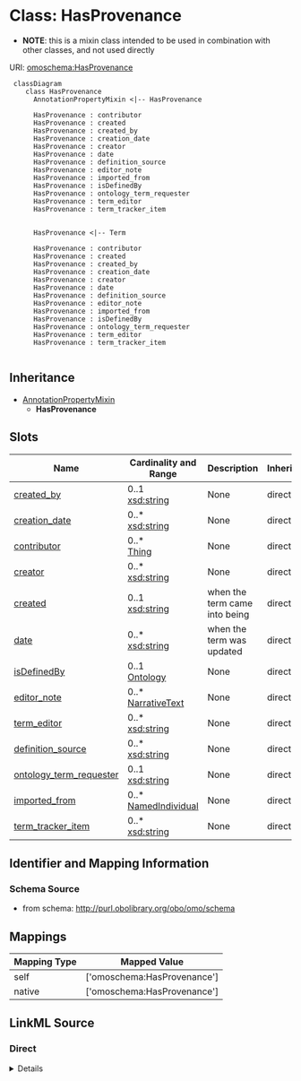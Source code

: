 # Class: HasProvenance



* __NOTE__: this is a mixin class intended to be used in combination with other classes, and not used directly


URI: [omoschema:HasProvenance](http://purl.obolibrary.org/obo/schema/HasProvenance)


```{mermaid}
 classDiagram
    class HasProvenance
      AnnotationPropertyMixin <|-- HasProvenance
      
      HasProvenance : contributor
      HasProvenance : created
      HasProvenance : created_by
      HasProvenance : creation_date
      HasProvenance : creator
      HasProvenance : date
      HasProvenance : definition_source
      HasProvenance : editor_note
      HasProvenance : imported_from
      HasProvenance : isDefinedBy
      HasProvenance : ontology_term_requester
      HasProvenance : term_editor
      HasProvenance : term_tracker_item
      

      HasProvenance <|-- Term
      
      HasProvenance : contributor
      HasProvenance : created
      HasProvenance : created_by
      HasProvenance : creation_date
      HasProvenance : creator
      HasProvenance : date
      HasProvenance : definition_source
      HasProvenance : editor_note
      HasProvenance : imported_from
      HasProvenance : isDefinedBy
      HasProvenance : ontology_term_requester
      HasProvenance : term_editor
      HasProvenance : term_tracker_item
      
```




## Inheritance
* [AnnotationPropertyMixin](AnnotationPropertyMixin.md)
    * **HasProvenance**



## Slots

| Name | Cardinality and Range | Description | Inheritance |
| ---  | --- | --- | --- |
| [created_by](created_by.md) | 0..1 <br/> [xsd:string](http://www.w3.org/2001/XMLSchema#string) | None  | direct |
| [creation_date](creation_date.md) | 0..* <br/> [xsd:string](http://www.w3.org/2001/XMLSchema#string) | None  | direct |
| [contributor](contributor.md) | 0..* <br/> [Thing](Thing.md) | None  | direct |
| [creator](creator.md) | 0..* <br/> [xsd:string](http://www.w3.org/2001/XMLSchema#string) | None  | direct |
| [created](created.md) | 0..1 <br/> [xsd:string](http://www.w3.org/2001/XMLSchema#string) | when the term came into being  | direct |
| [date](date.md) | 0..* <br/> [xsd:string](http://www.w3.org/2001/XMLSchema#string) | when the term was updated  | direct |
| [isDefinedBy](isDefinedBy.md) | 0..1 <br/> [Ontology](Ontology.md) | None  | direct |
| [editor_note](editor_note.md) | 0..* <br/> [NarrativeText](NarrativeText.md) | None  | direct |
| [term_editor](term_editor.md) | 0..* <br/> [xsd:string](http://www.w3.org/2001/XMLSchema#string) | None  | direct |
| [definition_source](definition_source.md) | 0..* <br/> [xsd:string](http://www.w3.org/2001/XMLSchema#string) | None  | direct |
| [ontology_term_requester](ontology_term_requester.md) | 0..1 <br/> [xsd:string](http://www.w3.org/2001/XMLSchema#string) | None  | direct |
| [imported_from](imported_from.md) | 0..* <br/> [NamedIndividual](NamedIndividual.md) | None  | direct |
| [term_tracker_item](term_tracker_item.md) | 0..* <br/> [xsd:string](http://www.w3.org/2001/XMLSchema#string) | None  | direct |




## Identifier and Mapping Information







### Schema Source


* from schema: http://purl.obolibrary.org/obo/omo/schema





## Mappings

| Mapping Type | Mapped Value |
| ---  | ---  |
| self | ['omoschema:HasProvenance']|join(', ') |
| native | ['omoschema:HasProvenance']|join(', ') |


## LinkML Source

<!-- TODO: investigate https://stackoverflow.com/questions/37606292/how-to-create-tabbed-code-blocks-in-mkdocs-or-sphinx -->

### Direct

<details>
```yaml
name: HasProvenance
from_schema: http://purl.obolibrary.org/obo/omo/schema
rank: 1000
is_a: AnnotationPropertyMixin
mixin: true
slots:
- created_by
- creation_date
- contributor
- creator
- created
- date
- isDefinedBy
- editor_note
- term_editor
- definition_source
- ontology_term_requester
- imported_from
- term_tracker_item

```
</details>

### Induced

<details>
```yaml
name: HasProvenance
from_schema: http://purl.obolibrary.org/obo/omo/schema
rank: 1000
is_a: AnnotationPropertyMixin
mixin: true
attributes:
  created_by:
    name: created_by
    deprecated: proposed obsoleted by OMO group 2022-04-12
    from_schema: http://purl.obolibrary.org/obo/omo/schema
    deprecated_element_has_exact_replacement: creator
    rank: 1000
    is_a: provenance_property
    slot_uri: oio:created_by
    alias: created_by
    owner: HasProvenance
    domain_of:
    - HasProvenance
    - Axiom
    range: string
  creation_date:
    name: creation_date
    deprecated: proposed obsoleted by OMO group 2022-04-12
    todos:
    - restrict range
    from_schema: http://purl.obolibrary.org/obo/omo/schema
    deprecated_element_has_exact_replacement: created
    rank: 1000
    is_a: provenance_property
    slot_uri: oio:creation_date
    multivalued: true
    alias: creation_date
    owner: HasProvenance
    domain_of:
    - HasProvenance
    range: string
  contributor:
    name: contributor
    from_schema: http://purl.obolibrary.org/obo/omo/schema
    close_mappings:
    - prov:wasAttributedTo
    rank: 1000
    is_a: provenance_property
    slot_uri: dcterms:contributor
    multivalued: true
    alias: contributor
    owner: HasProvenance
    domain_of:
    - HasProvenance
    range: Thing
  creator:
    name: creator
    from_schema: http://purl.obolibrary.org/obo/omo/schema
    close_mappings:
    - prov:wasAttributedTo
    rank: 1000
    is_a: provenance_property
    slot_uri: dcterms:creator
    multivalued: true
    alias: creator
    owner: HasProvenance
    domain_of:
    - HasProvenance
    - Ontology
    range: string
  created:
    name: created
    description: when the term came into being
    from_schema: http://purl.obolibrary.org/obo/omo/schema
    close_mappings:
    - pav:createdOn
    rank: 1000
    is_a: provenance_property
    slot_uri: dcterms:created
    multivalued: false
    alias: created
    owner: HasProvenance
    domain_of:
    - HasProvenance
    - Ontology
    range: string
  date:
    name: date
    description: when the term was updated
    from_schema: http://purl.obolibrary.org/obo/omo/schema
    close_mappings:
    - pav:authoredOn
    rank: 1000
    is_a: provenance_property
    slot_uri: dcterms:date
    multivalued: true
    alias: date
    owner: HasProvenance
    domain_of:
    - HasProvenance
    range: string
  isDefinedBy:
    name: isDefinedBy
    from_schema: http://purl.obolibrary.org/obo/omo/schema
    close_mappings:
    - pav:importedFrom
    - dcterms:publisher
    rank: 1000
    slot_uri: rdfs:isDefinedBy
    alias: isDefinedBy
    owner: HasProvenance
    domain_of:
    - HasProvenance
    range: Ontology
  editor_note:
    name: editor_note
    from_schema: http://purl.obolibrary.org/obo/omo/schema
    rank: 1000
    is_a: provenance_property
    slot_uri: IAO:0000116
    multivalued: true
    alias: editor_note
    owner: HasProvenance
    domain_of:
    - HasProvenance
    range: narrative text
  term_editor:
    name: term_editor
    from_schema: http://purl.obolibrary.org/obo/omo/schema
    rank: 1000
    is_a: provenance_property
    slot_uri: IAO:0000117
    multivalued: true
    alias: term_editor
    owner: HasProvenance
    domain_of:
    - HasProvenance
    range: string
  definition_source:
    name: definition_source
    todos:
    - restrict range
    in_subset:
    - obi permitted profile
    from_schema: http://purl.obolibrary.org/obo/omo/schema
    rank: 1000
    is_a: provenance_property
    slot_uri: IAO:0000119
    multivalued: true
    alias: definition_source
    owner: HasProvenance
    domain_of:
    - HasProvenance
    range: string
  ontology_term_requester:
    name: ontology_term_requester
    from_schema: http://purl.obolibrary.org/obo/omo/schema
    rank: 1000
    is_a: provenance_property
    slot_uri: IAO:0000234
    alias: ontology_term_requester
    owner: HasProvenance
    domain_of:
    - HasProvenance
    range: string
  imported_from:
    name: imported_from
    from_schema: http://purl.obolibrary.org/obo/omo/schema
    rank: 1000
    is_a: provenance_property
    slot_uri: IAO:0000412
    multivalued: true
    alias: imported_from
    owner: HasProvenance
    domain_of:
    - HasProvenance
    range: NamedIndividual
  term_tracker_item:
    name: term_tracker_item
    todos:
    - restrict range
    from_schema: http://purl.obolibrary.org/obo/omo/schema
    rank: 1000
    is_a: provenance_property
    slot_uri: IAO:0000233
    multivalued: true
    alias: term_tracker_item
    owner: HasProvenance
    domain_of:
    - HasProvenance
    range: string

```
</details>